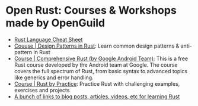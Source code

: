 # Open Rust: Courses & Workshops made by OpenGuild
- [Rust Language Cheat Sheet](https://cheats.rs/)
- [Couuse | Design Patterns in Rust](https://rust-unofficial.github.io/patterns/): Learn common design patterns & anti-pattern in Rust
- [Course | Comprehensive Rust (by Google Android Team)](https://github.com/google/comprehensive-rust): This is a free Rust course developed by the Android team at Google. The course covers the full spectrum of Rust, from basic syntax to advanced topics like generics and error handling.
- [Course | Rust by Practice](https://practice.course.rs/why-exercise.html): Practice Rust with challenging examples, exercises and projects
- [A bunch of links to blog posts, articles, videos, etc for learning Rust](https://github.com/ctjhoa/rust-learning)


